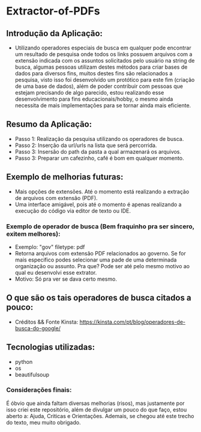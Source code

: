 # Extractor-of-PDFs

## Introdução da Aplicação:

- Utilizando operadores especiais de busca em qualquer pode encontrar um resultado de pesquisa onde todos os links possuem arquivos com a extensão indicada com os assuntos solicitados pelo usuário na string de busca, algumas pessoas utilizam destes métodos para criar bases de dados para diversos fins, muitos destes fins são relacionados a pesquisa, visto isso foi desenvolvido um protótico para este fim (criação de uma base de dados), além de poder contribuir com pessoas que estejam precisando de algo parecido, estou realizando esse desenvolvimento para fins educacionais/hobby, o mesmo ainda necessita de mais implementações para se tornar ainda mais eficiente.

## Resumo da Aplicação:
- Passo 1: Realização da pesquisa utilizando os operadores de busca.
- Passo 2: Inserção da url/urls na lista que será percorrida.
- Passo 3: Insersão do path da pasta a qual armazenará os arquivos.
- Passo 3: Preparar um cafezinho, café é bom em qualquer momento.

## Exemplo de melhorias futuras:
- Mais opções de extensões. Até o momento está realizando a extração de arquivos com extensão (PDF).
- Uma interface amigável, pois até o momento é apenas realizando a execução do código via editor de texto ou IDE.

### Exemplo de operador de busca (Bem fraquinho pra ser sincero, exitem melhores):
- Exemplo: "gov" filetype: pdf
- Retorna arquivos com extensão PDF relacionados ao governo. Se for mais especifico podes selecionar uma pade de uma determinada organização ou assunto. Pra que? Pode ser até pelo mesmo motivo ao qual eu desenvolvi esse extrator.
- Motivo: Só pra ver se dava certo mesmo.

## O que são os tais operadores de busca citados a pouco:
- Créditos && Fonte Kinsta:
https://kinsta.com/pt/blog/operadores-de-busca-do-google/


## Tecnologias utilizadas:
- python
- os
- beautifulsoup

### Considerações finais:
É óbvio que ainda faltam diversas melhorias (risos), mas justamente por isso criei este repositório, além de divulgar um pouco do que faço, estou aberto a: Ajuda, Criticas e Orientações. Ademais, se chegou até este trecho do texto, meu muito obrigado.
